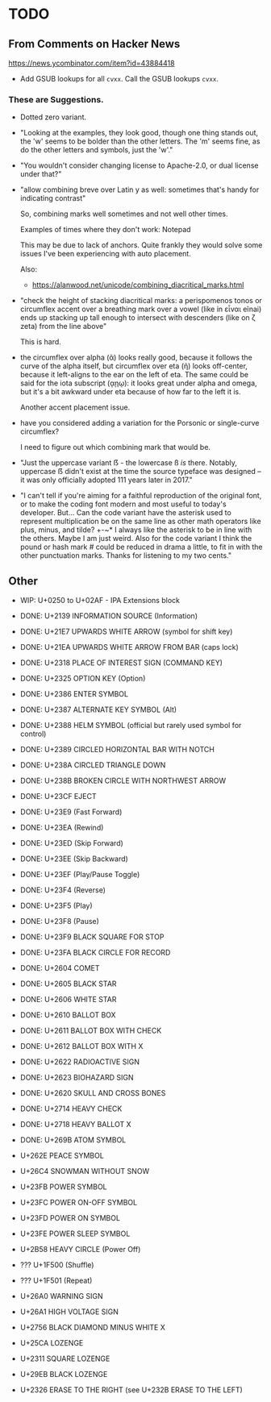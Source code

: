 # TODO

## From Comments on Hacker News

https://news.ycombinator.com/item?id=43884418

-   Add GSUB lookups for all `cvxx`.  Call the GSUB lookups `cvxx`.

### These are Suggestions.

-   Dotted zero variant.

-   "Looking at the examples, they look good, though one thing stands
    out, the 'w' seems to be bolder than the other letters. The 'm'
    seems fine, as do the other letters and symbols, just the 'w'."

-   "You wouldn't consider changing license to Apache-2.0, or dual
    license under that?"

-   "allow combining breve over Latin y as well: sometimes that's handy
    for indicating contrast"
    
    So, combining marks well sometimes and not well other times.
    
    Examples of times where they don't work: Notepad
    
    This may be due to lack of anchors.  Quite frankly they would
    solve some issues I've been experiencing with auto placement.
    
    Also:
    
    -   https://alanwood.net/unicode/combining_diacritical_marks.html

-   "check the height of stacking diacritical marks: a perispomenos
    tonos or circumflex accent over a breathing mark over a vowel
    (like in εἶναι eĩnai) ends up stacking up tall enough to intersect
    with descenders (like on ζ zeta) from the line above"
    
    This is hard.

-   the circumflex over alpha (ᾶ) looks really good, because it
    follows the curve of the alpha itself, but circumflex over eta (ῆ)
    looks off-center, because it left-aligns to the ear on the left of
    eta. The same could be said for the iota subscript (ᾳῃῳ): it looks
    great under alpha and omega, but it's a bit awkward under eta
    because of how far to the left it is.
    
    Another accent placement issue.

-   have you considered adding a variation for the Porsonic or
    single-curve circumflex?

    I need to figure out which combining mark that would be.
    
-   "Just the uppercase variant ẞ - the lowercase ß _is_
    there. Notably, uppercase ẞ didn't exist at the time the source
    typeface was designed – it was only officially adopted 111 years
    later in 2017."

-   "I can't tell if you're aiming for a faithful reproduction of the
    original font, or to make the coding font modern and most useful
    to today's developer. But... Can the code variant have the
    asterisk used to represent multiplication be on the same line as
    other math operators like plus, minus, and tilde? +-~* I always
    like the asterisk to be in line with the others. Maybe I am just
    weird. Also for the code variant I think the pound or hash mark #
    could be reduced in drama a little, to fit in with the other
    punctuation marks. Thanks for listening to my two cents."

## Other

-   WIP: U+0250 to U+02AF - IPA Extensions block

-   DONE: U+2139 INFORMATION SOURCE (Information)
-   DONE: U+21E7 UPWARDS WHITE ARROW (symbol for shift key)
-   DONE: U+21EA UPWARDS WHITE ARROW FROM BAR (caps lock)
-   DONE: U+2318 PLACE OF INTEREST SIGN (COMMAND KEY)
-   DONE: U+2325 OPTION KEY (Option)
-   DONE: U+2386 ENTER SYMBOL
-   DONE: U+2387 ALTERNATE KEY SYMBOL (Alt)
-   DONE: U+2388 HELM SYMBOL (official but rarely used symbol for control)
-   DONE: U+2389 CIRCLED HORIZONTAL BAR WITH NOTCH
-   DONE: U+238A CIRCLED TRIANGLE DOWN
-   DONE: U+238B BROKEN CIRCLE WITH NORTHWEST ARROW
-   DONE: U+23CF EJECT
-   DONE: U+23E9 (Fast Forward)
-   DONE: U+23EA (Rewind)
-   DONE: U+23ED (Skip Forward)
-   DONE: U+23EE (Skip Backward)
-   DONE: U+23EF (Play/Pause Toggle)
-   DONE: U+23F4 (Reverse)
-   DONE: U+23F5 (Play)
-   DONE: U+23F8 (Pause)
-   DONE: U+23F9 BLACK SQUARE FOR STOP
-   DONE: U+23FA BLACK CIRCLE FOR RECORD
-   DONE: U+2604 COMET
-   DONE: U+2605 BLACK STAR
-   DONE: U+2606 WHITE STAR
-   DONE: U+2610 BALLOT BOX
-   DONE: U+2611 BALLOT BOX WITH CHECK
-   DONE: U+2612 BALLOT BOX WITH X
-   DONE: U+2622 RADIOACTIVE SIGN
-   DONE: U+2623 BIOHAZARD SIGN
-   DONE: U+2620 SKULL AND CROSS BONES
-   DONE: U+2714 HEAVY CHECK
-   DONE: U+2718 HEAVY BALLOT X
-   DONE: U+269B ATOM SYMBOL

-   U+262E PEACE SYMBOL
-   U+26C4 SNOWMAN WITHOUT SNOW

-   U+23FB POWER SYMBOL
-   U+23FC POWER ON-OFF SYMBOL
-   U+23FD POWER ON SYMBOL
-   U+23FE POWER SLEEP SYMBOL
-   U+2B58 HEAVY CIRCLE (Power Off)
-   ??? U+1F500 (Shuffle)
-   ??? U+1F501 (Repeat)

-   U+26A0 WARNING SIGN
-   U+26A1 HIGH VOLTAGE SIGN
-   U+2756 BLACK DIAMOND MINUS WHITE X
-   U+25CA LOZENGE
-   U+2311 SQUARE LOZENGE
-   U+29EB BLACK LOZENGE
-   U+2326 ERASE TO THE RIGHT (see U+232B ERASE TO THE LEFT)
